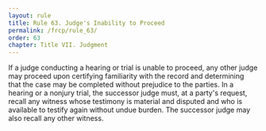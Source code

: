 ```yaml
---
layout: rule
title: Rule 63. Judge's Inability to Proceed
permalink: /frcp/rule_63/
order: 63
chapter: Title VII. Judgment
---
```


If a judge conducting a hearing or trial is unable to proceed, any other judge may proceed upon certifying familiarity with the record and determining that the case may be completed without prejudice to the parties. In a hearing or a nonjury trial, the successor judge must, at a party's request, recall any witness whose testimony is material and disputed and who is available to testify again without undue burden. The successor judge may also recall any other witness.
